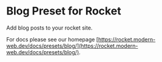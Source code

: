 # Blog Preset for Rocket

Add blog posts to your rocket site.

For docs please see our homepage [https://rocket.modern-web.dev/docs/presets/blog/](https://rocket.modern-web.dev/docs/presets/blog/).
